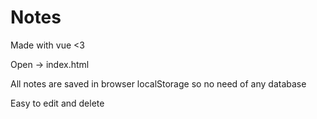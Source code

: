 # Notes

Made with vue <3

Open -> index.html

All notes are saved in browser localStorage so no need of any database

Easy to edit and delete
